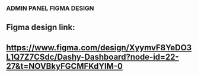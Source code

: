 ### ADMIN PANEL FIGMA DESIGN

## Figma design link:

## https://www.figma.com/design/XyymvF8YeDO3L1Q7Z7CSdc/Dashy-Dashboard?node-id=22-27&t=NOVBkyFGCMFKdYlM-0